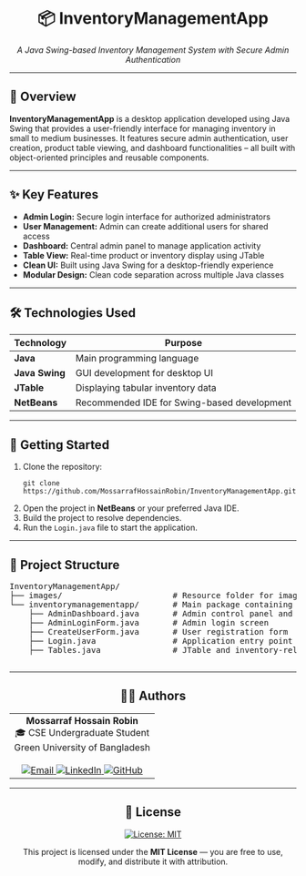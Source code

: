 <div align="center">
  <h1>📦 InventoryManagementApp</h1>
  <p><em>A Java Swing-based Inventory Management System with Secure Admin Authentication</em></p>
</div>

---

<div>
  <h2>📌 Overview</h2>
  <p>
    <strong>InventoryManagementApp</strong> is a desktop application developed using Java Swing that provides a user-friendly interface for managing inventory in small to medium businesses. 
    It features secure admin authentication, user creation, product table viewing, and dashboard functionalities – all built with object-oriented principles and reusable components.
  </p>
</div>

---

<div>
  <h2>✨ Key Features</h2>
  <ul>
    <li><strong>Admin Login:</strong> Secure login interface for authorized administrators</li>
    <li><strong>User Management:</strong> Admin can create additional users for shared access</li>
    <li><strong>Dashboard:</strong> Central admin panel to manage application activity</li>
    <li><strong>Table View:</strong> Real-time product or inventory display using JTable</li>
    <li><strong>Clean UI:</strong> Built using Java Swing for a desktop-friendly experience</li>
    <li><strong>Modular Design:</strong> Clean code separation across multiple Java classes</li>
  </ul>
</div>

---

<div>
  <h2>🛠️ Technologies Used</h2>
  <table>
    <thead>
      <tr>
        <th>Technology</th>
        <th>Purpose</th>
      </tr>
    </thead>
    <tbody>
      <tr><td><strong>Java</strong></td><td>Main programming language</td></tr>
      <tr><td><strong>Java Swing</strong></td><td>GUI development for desktop UI</td></tr>
      <tr><td><strong>JTable</strong></td><td>Displaying tabular inventory data</td></tr>
      <tr><td><strong>NetBeans</strong></td><td>Recommended IDE for Swing-based development</td></tr>
    </tbody>
  </table>
</div>

---

<div>
  <h2>🚀 Getting Started</h2>
  <ol>
    <li>Clone the repository:
      <pre><code>git clone https://github.com/MossarrafHossainRobin/InventoryManagementApp.git</code></pre>
    </li>
    <li>Open the project in <strong>NetBeans</strong> or your preferred Java IDE.</li>
    <li>Build the project to resolve dependencies.</li>
    <li>Run the <code>Login.java</code> file to start the application.</li>
  </ol>
</div>

---

<div>
  <h2>📁 Project Structure</h2>
  <pre>
InventoryManagementApp/
├── images/                       # Resource folder for image assets
└── inventorymanagementapp/       # Main package containing application logic
    ├── AdminDashboard.java       # Admin control panel and dashboard UI
    ├── AdminLoginForm.java       # Admin login screen
    ├── CreateUserForm.java       # User registration form
    ├── Login.java                # Application entry point with login interface
    ├── Tables.java               # JTable and inventory-related functionality
  </pre>
</div>

---

<div align="center">
  <h2>👨‍💻 Authors</h2>
  <table>
    <tr>
      <td align="center" valign="top">
        <strong>Mossarraf Hossain Robin</strong><br/>
        🎓 CSE Undergraduate Student<br/>
        Green University of Bangladesh<br/><br/>
        <a href="mailto:mossarrafhossainrobin@gmail.com" target="_blank">
          <img src="https://img.shields.io/badge/Email-D14836?style=flat-square&logo=gmail&logoColor=white" alt="Email"/>
        </a>
        <a href="https://linkedin.com/in/mossarrafhossainrobin" target="_blank">
          <img src="https://img.shields.io/badge/LinkedIn-0A66C2?style=flat-square&logo=linkedin&logoColor=white" alt="LinkedIn"/>
        </a>
        <a href="https://github.com/MossarrafHossainRobin" target="_blank">
          <img src="https://img.shields.io/badge/GitHub-181717?style=flat-square&logo=github&logoColor=white" alt="GitHub"/>
        </a>
      </td>
    </tr>
  </table>
</div>

---

<div align="center">
  <h2>📃 License</h2>
  <p>
    <a href="https://opensource.org/licenses/MIT" target="_blank">
      <img src="https://img.shields.io/badge/License-MIT-blue.svg?style=for-the-badge" alt="License: MIT"/>
    </a>
  </p>
  <p>This project is licensed under the <strong>MIT License</strong> — you are free to use, modify, and distribute it with attribution.</p>
</div>
